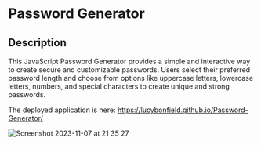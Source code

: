# Password Generator

## Description

This JavaScript Password Generator provides a simple and interactive way to create secure and customizable passwords. Users select their preferred password length and choose from options like uppercase letters, lowercase letters, numbers, and special characters to create unique and strong passwords.

The deployed application is here: https://lucybonfield.github.io/Password-Generator/ 

![Screenshot 2023-11-07 at 21 35 27](https://github.com/lucybonfield/Password-Generator/assets/40248317/fdaa504a-db0d-4d61-95c5-01ecefbd1556)

